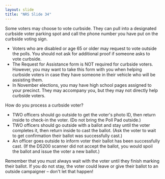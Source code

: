 ```yaml
---
layout: slide
title: "NRS Slide 34"
---
```


Some voters may choose to vote curbside. They can pull into a designated curbside voter parking spot and call the phone number you have put on the curbside voting sign.

- Voters who are disabled or age 65 or older may request to vote outside the polls. You should not ask for additional proof if someone asks to vote curbside.
- The Request for Assistance form is NOT required for curbside voters. However, you may want to take this form with you when helping curbside voters in case they have someone in their vehicle who will be assisting them.
- In November elections, you may have high school pages assigned to your precinct. They may accompany you, but they may not directly help curbside voters.

How do you process a curbside voter?

- TWO officers should go outside to get the voter's photo ID, then return inside to check-in the voter. (Do not bring the Poll Pad outside.)
- TWO officers should go outside with a ballot and stay until the voter completes it, then return inside to cast the ballot. (Ask the voter to wait to get confirmation their ballot was successfully cast.)
- An officer goes outside to inform voter their ballot has been successfully cast. (If the DS200 scanner did not accept the ballot, you would spoil the ballot and issue the voter a new ballot.)

Remember that you must always wait with the voter until they finish marking their ballot. If you do not stay, the voter could leave or give their ballot to an outside campaigner – don't let that happen!